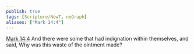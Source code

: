 ```yaml
---
publish: true
tags: [Scripture/NewT, noGraph]
aliases: ["Mark 14:4"]
---
```

[Mark 14:4](https://churchofjesuschrist.org/study/scriptures/nt/mark/14?lang=eng&id=p4#p4) And there were some that had indignation within themselves, and said, Why was this waste of the ointment made?
